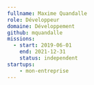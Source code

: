 ```yaml
---
fullname: Maxime Quandalle
role: Développeur
domaine: Développement
github: mquandalle
missions:
  - start: 2019-06-01
    end: 2021-12-31
    status: independent
startups:
    - mon-entreprise
---
```

